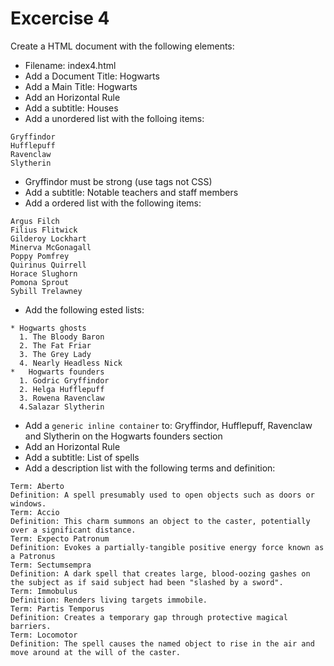 # Excercise 4

Create a HTML document with the following elements:

* Filename: index4.html
* Add a Document Title: Hogwarts 
* Add a Main Title: Hogwarts
* Add an Horizontal Rule
* Add a subtitle: Houses
* Add a unordered list with the folloing items:
```
Gryffindor
Hufflepuff
Ravenclaw
Slytherin
```
* Gryffindor must be strong (use tags not CSS)
* Add a subtitle: Notable teachers and staff members
* Add a ordered list with the following items:
```
Argus Filch
Filius Flitwick
Gilderoy Lockhart
Minerva McGonagall
Poppy Pomfrey
Quirinus Quirrell
Horace Slughorn
Pomona Sprout
Sybill Trelawney
```
* Add the following ested lists:
```
* Hogwarts ghosts
  1. The Bloody Baron
  2. The Fat Friar
  3. The Grey Lady
  4. Nearly Headless Nick
*	Hogwarts founders
  1. Godric Gryffindor
  2. Helga Hufflepuff
  3. Rowena Ravenclaw
  4.Salazar Slytherin
```
* Add a `generic inline container` to: Gryffindor, Hufflepuff, Ravenclaw and Slytherin on the Hogwarts founders section
* Add an Horizontal Rule
* Add a subtitle: List of spells
* Add a description list with the following terms and definition:
```
Term: Aberto
Definition: A spell presumably used to open objects such as doors or windows.
Term: Accio
Definition: This charm summons an object to the caster, potentially over a significant distance.
Term: Expecto Patronum
Definition: Evokes a partially-tangible positive energy force known as a Patronus
Term: Sectumsempra
Definition: A dark spell that creates large, blood-oozing gashes on the subject as if said subject had been "slashed by a sword".
Term: Immobulus
Definition: Renders living targets immobile.
Term: Partis Temporus
Definition: Creates a temporary gap through protective magical barriers.
Term: Locomotor 
Definition: The spell causes the named object to rise in the air and move around at the will of the caster.
``` 